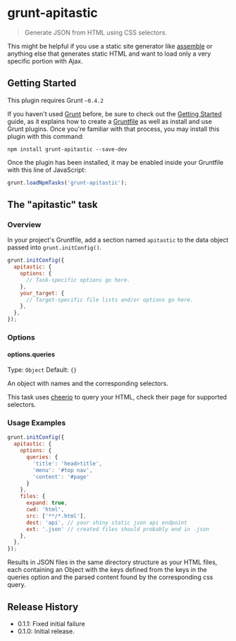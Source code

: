 # grunt-apitastic

> Generate JSON from HTML using CSS selectors.

This might be helpful if you use a static site generator like [assemble](http://assemble.io) or anything else that generates static HTML and want to load only a very specific portion with Ajax.


## Getting Started
This plugin requires Grunt `~0.4.2`

If you haven't used [Grunt](http://gruntjs.com/) before, be sure to check out the [Getting Started](http://gruntjs.com/getting-started) guide, as it explains how to create a [Gruntfile](http://gruntjs.com/sample-gruntfile) as well as install and use Grunt plugins. Once you're familiar with that process, you may install this plugin with this command:

```shell
npm install grunt-apitastic --save-dev
```

Once the plugin has been installed, it may be enabled inside your Gruntfile with this line of JavaScript:

```js
grunt.loadNpmTasks('grunt-apitastic');
```

## The "apitastic" task

### Overview
In your project's Gruntfile, add a section named `apitastic` to the data object passed into `grunt.initConfig()`.

```js
grunt.initConfig({
  apitastic: {
    options: {
      // Task-specific options go here.
    },
    your_target: {
      // Target-specific file lists and/or options go here.
    },
  },
});
```

### Options

#### options.queries
Type: `Object`
Default: `{}`

An object with names and the corresponding selectors.

This task uses [cheerio](https://github.com/MatthewMueller/cheerio) to query your HTML, check their page for supported selectors.

### Usage Examples

```js
grunt.initConfig({
  apitastic: {
    options: {
      queries: {
        'title': 'head>title',
        'menu': '#top nav',
        'content': '#page'
      }
    },
    files: {
      expand: true,
      cwd: 'html',
      src: ['**/*.html'],
      dest: 'api', // your shiny static json api endpoint
      ext: '.json' // created files should probably end in .json
    },
  },
});
```

Results in JSON files in the same directory structure as your HTML files, each containing an Object with the keys defined from the keys in the queries option and the parsed content found by the corresponding css query.

## Release History

* 0.1.1: Fixed initial failure
* 0.1.0: Initial release.
